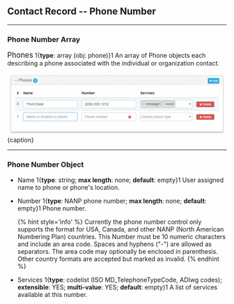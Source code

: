 ## Contact Record -- Phone Number 
---

### Phone Number Array

<span class="md-panel" style="font-size: larger">Phones</span> 1{**type**: array (obj: <span class="md-panel">phone</span>)}1 An array of <span class="md-panel">Phone</span> objects each describing a phone associated with the individual or organization contact.

![Contact Phone Number Panel](/assets/reference/edit-objects/contact/contact-phone.png){caption}

---

### Phone Number Object

* <span class="md-element">Name</span> 1{**type**: string; **max length**: none; **default**: empty}1 User assigned name to phone or phone's location.

* <span class="md-element">Number</span> <i class="fa fa-asterisk required" title="Required"> </i> 1{**type**: NANP phone number; **max length**: none; **default**: empty}1 Phone number.  

  {% hint style='info' %}
  Currently the phone number control only supports the format for USA, Canada, and other NANP (North American Numbering Plan) countries.  This <span class="md-element">Number</span> must be 10 numeric characters and include an area code.  Spaces and hyphens ("-") are allowed as separators.  The area code may optionally be enclosed in parenthesis.  Other country formats are accepted but marked as invalid. 
  {% endhint %}
  
* <span class="md-element">Services</span> 1{**type**: codelist (ISO MD_TelephoneTypeCode, ADIwg codes); **extensible**: YES; **multi-value**: YES; **default**: empty}1 A list of services available at this number. 

